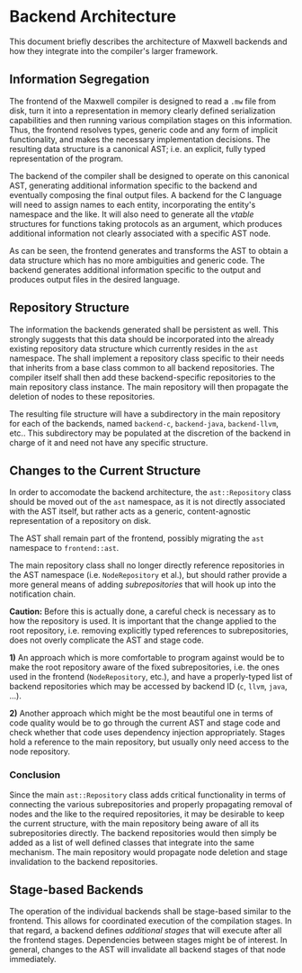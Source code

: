 Backend Architecture
====================
This document briefly describes the architecture of Maxwell backends and how they integrate into the compiler's larger framework.

Information Segregation
-----------------------
The frontend of the Maxwell compiler is designed to read a `.mw` file from disk, turn it into a representation in memory clearly defined serialization capabilities and then running various compilation stages on this information. Thus, the frontend resolves types, generic code and any form of implicit functionality, and makes the necessary implementation decisions. The resulting data structure is a canonical AST; i.e. an explicit, fully typed representation of the program.

The backend of the compiler shall be designed to operate on this canonical AST, generating additional information specific to the backend and eventually composing the final output files. A backend for the C language will need to assign names to each entity, incorporating the entity's namespace and the like. It will also need to generate all the *vtable* structures for functions taking protocols as an argument, which produces additional information not clearly associated with a specific AST node.

As can be seen, the frontend generates and transforms the AST to obtain a data structure which has no more ambiguities and generic code. The backend generates additional information specific to the output and produces output files in the desired language.

Repository Structure
--------------------
The information the backends generated shall be persistent as well. This strongly suggests that this data should be incorporated into the already existing repository data structure which currently resides in the `ast` namespace. The shall implement a repository class specific to their needs that inherits from a base class common to all backend repositories. The compiler itself shall then add these backend-specific repositories to the main repository class instance. The main repository will then propagate the deletion of nodes to these repositories.

The resulting file structure will have a subdirectory in the main repository for each of the backends, named `backend-c`, `backend-java`, `backend-llvm`, etc.. This subdirectory may be populated at the discretion of the backend in charge of it and need not have any specific structure.

Changes to the Current Structure
--------------------------------
In order to accomodate the backend architecture, the `ast::Repository` class should be moved out of the `ast` namespace, as it is not directly associated with the AST itself, but rather acts as a generic, content-agnostic representation of a repository on disk.

The AST shall remain part of the frontend, possibly migrating the `ast` namespace to `frontend::ast`.

The main repository class shall no longer directly reference repositories in the AST namespace (i.e. `NodeRepository` et al.), but should rather provide a more general means of adding *subrepositories* that will hook up into the notification chain.

**Caution:** Before this is actually done, a careful check is necessary as to how the repository is used. It is important that the change applied to the root repository, i.e. removing explicitly typed references to subrepositories, does not overly complicate the AST and stage code.

**1)** An approach which is more comfortable to program against would be to make the root repository aware of the fixed subrepositories, i.e. the ones used in the frontend (`NodeRepository`, etc.), and have a properly-typed list of backend repositories which may be accessed by backend ID (`c`, `llvm`, `java`, ...).

**2)** Another approach which might be the most beautiful one in terms of code quality would be to go through the current AST and stage code and check whether that code uses dependency injection appropriately. Stages hold a reference to the main repository, but usually only need access to the node repository.

### Conclusion
Since the main `ast::Repository` class adds critical functionality in terms of connecting the various subrepositories and properly propagating removal of nodes and the like to the required repositories, it may be desirable to keep the current structure, with the main repository being aware of all its subrepositories directly. The backend repositories would then simply be added as a list of well defined classes that integrate into the same mechanism. The main repository would propagate node deletion and stage invalidation to the backend repositories.

Stage-based Backends
--------------------
The operation of the individual backends shall be stage-based similar to the frontend. This allows for coordinated execution of the compilation stages. In that regard, a backend defines *additional stages* that will execute after all the frontend stages. Dependencies between stages might be of interest. In general, changes to the AST will invalidate all backend stages of that node immediately.